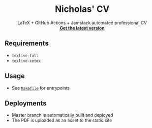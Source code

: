 <h1 align="center">Nicholas' CV</h1>

<p align="center">
LaTeX + GitHub Actions + Jamstack automated professional CV
<br />
<a href="https://engnadeau.github.io/cv/nicholas-nadeau_cv.pdf"><strong>Get the latest version</strong></a>
<br />
</p>
</p>

## Requirements

- `texlive-full`
- `texlive-xetex`

## Usage

- See [`Makefile`](./Makefile) for entrypoints

## Deployments

- Master branch is automatically built and deployed
- The PDF is uploaded as an asset to the static site
